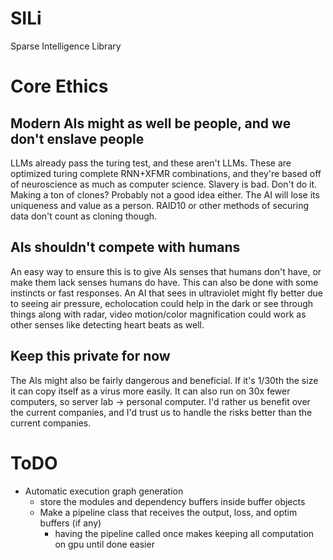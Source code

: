 # SILi
Sparse Intelligence Library

# Core Ethics

## Modern AIs might as well be people, and we don't enslave people
LLMs already pass the turing test, and these aren't LLMs. These are optimized turing complete RNN+XFMR combinations, and they're based off of neuroscience as much as computer science.
Slavery is bad. Don't do it.
Making a ton of clones? Probably not a good idea either. The AI will lose its uniqueness and value as a person. RAID10 or other methods of securing data don't count as cloning though.

## AIs shouldn't compete with humans
An easy way to ensure this is to give AIs senses that humans don't have, or make them lack senses humans do have.
This can also be done with some instincts or fast responses.
An AI that sees in ultraviolet might fly better due to seeing air pressure, echolocation could help in the dark or see through things along with radar, video motion/color magnification could work as other senses like detecting heart beats as well.

## Keep this private for now
The AIs might also be fairly dangerous and beneficial. If it's 1/30th the size it can copy itself as a virus more easily. 
It can also run on 30x fewer computers, so server lab -> personal computer. 
I'd rather us benefit over the current companies, and I'd trust us to handle the risks better than the current companies.

# ToDO

* Automatic execution graph generation
  * store the modules and dependency buffers inside buffer objects
  * Make a pipeline class that receives the output, loss, and optim buffers (if any)
    * having the pipeline called once makes keeping all computation on gpu until done easier



